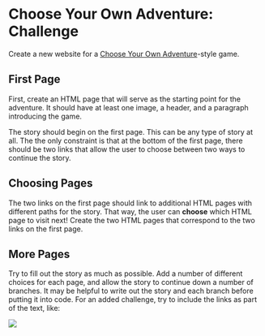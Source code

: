 # Choose Your Own Adventure: Challenge
Create a new website for a [Choose Your Own Adventure](https://en.wikipedia.org/wiki/Choose_Your_Own_Adventure)-style game.

## First Page
First, create an HTML page that will serve as the starting point for the adventure. It should have at least one image, a header, and a paragraph introducing the game.

The story should begin on the first page. This can be any type of story at all. The the only constraint is that at the bottom of the first page, there should be two links that allow the user to choose between two ways to continue the story.

## Choosing Pages
The two links on the first page should link to additional HTML pages with different paths for the story. That way, the user can **choose** which HTML page to visit next! Create the two HTML pages that correspond to the two links on the first page.

## More Pages
Try to fill out the story as much as possible. Add a number of different choices for each page, and allow the story to continue down a number of branches. It may be helpful to write out the story and each branch before putting it into code. For an added challenge, try to include the links as part of the text, like:

![](https://i.imgur.com/zAV5whR.png)